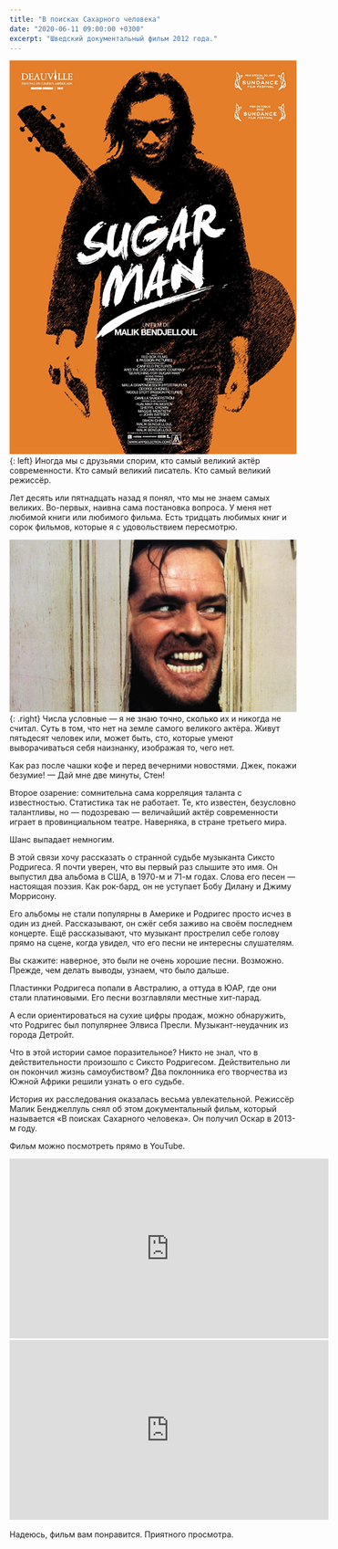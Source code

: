 ```yaml
---
title: "В поисках Сахарного человека"
date: "2020-06-11 09:00:00 +0300"
excerpt: "Шведский документальный фильм 2012 года."
---
```


![Сахарный человек](/img/searching-for-sugar-man/sugar-man.jpg){: left}
Иногда мы с друзьями спорим, кто самый великий актёр современности. Кто самый великий писатель. Кто самый великий режиссёр.

Лет десять или пятнадцать назад я понял, что мы не знаем самых великих. Во-первых, наивна сама постановка вопроса. У меня нет любимой книги или любимого фильма. Есть тридцать любимых книг и сорок фильмов, которые я с удовольствием пересмотрю.

![Американский миллионер Джек Николсон изображает безумие](/img/searching-for-sugar-man/shining.jpg){: .right}
Числа условные — я не знаю точно, сколько их и никогда не считал. Суть в том, что нет на земле самого великого актёра. Живут пятьдесят человек или, может быть, сто, которые умеют выворачиваться себя наизнанку, изображая то, чего нет.

Как раз после чашки кофе и перед вечерними новостями. Джек, покажи безумие! — Дай мне две минуты, Стен!

Второе озарение: сомнительна сама корреляция таланта с известностью. Статистика так не работает. Те, кто известен, безусловно талантливы, но — подозреваю — величайший актёр современности играет в провинциальном театре. Наверняка, в стране третьего мира.

Шанс выпадает немногим.

В этой связи хочу рассказать о странной судьбе музыканта Сиксто Родригеса. Я почти уверен, что вы первый раз слышите это имя. Он выпустил два альбома в США, в 1970-м и 71-м годах. Слова его песен — настоящая поэзия. Как рок-бард, он не уступает Бобу Дилану и Джиму Моррисону.

Его альбомы не стали популярны в Америке и Родригес просто исчез в один из дней. Рассказывают, он сжёг себя заживо на своём последнем концерте. Ещё рассказывают, что музыкант прострелил себе голову прямо на сцене, когда увидел, что его песни не интересны слушателям.

Вы скажите: наверное, это были не очень хорошие песни. Возможно. Прежде, чем делать выводы, узнаем, что было дальше.

Пластинки Родригеса попали в Австралию, а оттуда в ЮАР, где они стали платиновыми. Его песни возглавляли местные хит-парад.

А если ориентироваться на сухие цифры продаж, можно обнаружить, что Родригес был популярнее  Элвиса Пресли. Музыкант-неудачник из города Детройт.

Что в этой истории самое поразительное? Никто не знал, что в действительности произошло с Сиксто Родригесом. Действительно ли он покончил жизнь самоубиством? Два поклонника его творчества из Южной Африки решили узнать о его судьбе.

История их расследования оказалась весьма увлекательной. Режиссёр Малик Бенджеллуль снял об этом документальный фильм, который называется «В поисках Сахарного человека». Он получил Оскар в 2013-м году.

Фильм можно посмотреть прямо в YouTube.

<div class="video-wrapper">
    <iframe width="560" height="315" src="https://www.youtube.com/embed/77pbBGiNFK0" frameborder="0" allow="accelerometer; autoplay; encrypted-media; gyroscope; picture-in-picture" allowfullscreen></iframe>
</div>

<div class="video-wrapper">
    <iframe width="560" height="315" src="https://www.youtube.com/embed/gpVT8tGWHEQ" frameborder="0" allow="accelerometer; autoplay; encrypted-media; gyroscope; picture-in-picture" allowfullscreen></iframe>
</div>

Надеюсь, фильм вам понравится. Приятного просмотра.
